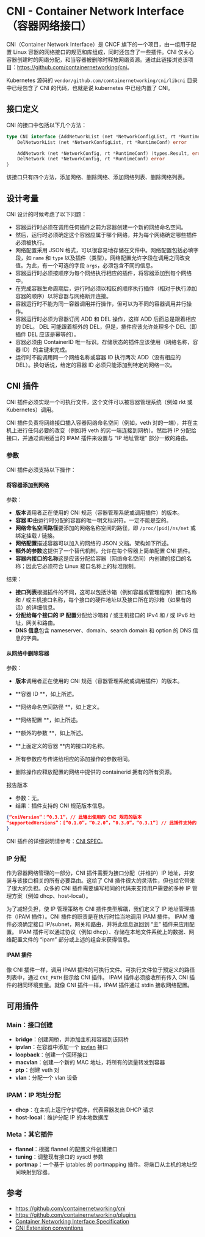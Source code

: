 # CNI - Container Network Interface（容器网络接口）

CNI（Container Network Interface）是 CNCF 旗下的一个项目，由一组用于配置 Linux 容器的网络接口的规范和库组成，同时还包含了一些插件。CNI 仅关心容器创建时的网络分配，和当容器被删除时释放网络资源。通过此链接浏览该项目：<https://github.com/containernetworking/cni>。

Kubernetes 源码的 `vendor/github.com/containernetworking/cni/libcni` 目录中已经包含了 CNI 的代码，也就是说 kubernetes 中已经内置了 CNI。

## 接口定义

CNI 的接口中包括以下几个方法：

```go
type CNI interface {AddNetworkList (net *NetworkConfigList, rt *RuntimeConf) (types.Result, error)
	DelNetworkList (net *NetworkConfigList, rt *RuntimeConf) error

	AddNetwork (net *NetworkConfig, rt *RuntimeConf) (types.Result, error)
	DelNetwork (net *NetworkConfig, rt *RuntimeConf) error
}
```

该接口只有四个方法，添加网络、删除网络、添加网络列表、删除网络列表。

## 设计考量

CNI 设计的时候考虑了以下问题：

- 容器运行时必须在调用任何插件之前为容器创建一个新的网络命名空间。
- 然后，运行时必须确定这个容器应属于哪个网络，并为每个网络确定哪些插件必须被执行。
- 网络配置采用 JSON 格式，可以很容易地存储在文件中。网络配置包括必填字段，如 `name` 和 `type` 以及插件（类型）。网络配置允许字段在调用之间改变值。为此，有一个可选的字段 `args`，必须包含不同的信息。
- 容器运行时必须按顺序为每个网络执行相应的插件，将容器添加到每个网络中。
- 在完成容器生命周期后，运行时必须以相反的顺序执行插件（相对于执行添加容器的顺序）以将容器与网络断开连接。
- 容器运行时不能为同一容器调用并行操作，但可以为不同的容器调用并行操作。
- 容器运行时必须为容器订阅 ADD 和 DEL 操作，这样 ADD 后面总是跟着相应的 DEL。 DEL 可能跟着额外的 DEL，但是，插件应该允许处理多个 DEL（即插件 DEL 应该是幂等的）。
- 容器必须由 ContainerID 唯一标识。存储状态的插件应该使用（网络名称，容器 ID）的主键来完成。
- 运行时不能调用同一个网络名称或容器 ID 执行两次 ADD（没有相应的 DEL）。换句话说，给定的容器 ID 必须只能添加到特定的网络一次。

## CNI 插件

CNI 插件必须实现一个可执行文件，这个文件可以被容器管理系统（例如 rkt 或 Kubernetes）调用。

CNI 插件负责将网络接口插入容器网络命名空间（例如，veth 对的一端），并在主机上进行任何必要的改变（例如将 veth 的另一端连接到网桥）。然后将 IP 分配给接口，并通过调用适当的 IPAM 插件来设置与 “IP 地址管理” 部分一致的路由。

### 参数

CNI 插件必须支持以下操作：

#### 将容器添加到网络

参数：

- **版本**调用者正在使用的 CNI 规范（容器管理系统或调用插件）的版本。
- **容器 ID**由运行时分配的容器的唯一明文标识符。一定不能是空的。
- **网络命名空间路径**要添加的网络名称空间的路径，即 `/proc/[pid]/ns/net` 或绑定挂载 / 链接。
- **网络配置**描述容器可以加入的网络的 JSON 文档。架构如下所述。
- **额外的参数**这提供了一个替代机制，允许在每个容器上简单配置 CNI 插件。
- **容器内接口的名称**这是应该分配给容器（网络命名空间）内创建的接口的名称；因此它必须符合 Linux 接口名称上的标准限制。

结果：

- **接口列表**根据插件的不同，这可以包括沙箱（例如容器或管理程序）接口名称和 / 或主机接口名称，每个接口的硬件地址以及接口所在的沙箱（如果有的话）的详细信息。
- **分配给每个接口的 IP 配置**分配给沙箱和 / 或主机接口的 IPv4 和 / 或 IPv6 地址，网关和路由。
- **DNS 信息**包含 nameserver、domain、search domain 和 option 的 DNS 信息的字典。

#### 从网络中删除容器

参数：

- **版本**调用者正在使用的 CNI 规范（容器管理系统或调用插件）的版本。
- **容器 ID **，如上所述。
- **网络命名空间路径 **，如上定义。
- **网络配置 **，如上所述。
- **额外的参数 **，如上所述。
- **上面定义的容器 **内的接口的名称。


- 所有参数应与传递给相应的添加操作的参数相同。
- 删除操作应释放配置的网络中提供的 containerid 拥有的所有资源。

报告版本

- 参数：无。
- 结果：插件支持的 CNI 规范版本信息。

```json
{“cniVersion”：“0.3.1”，// 此输出使用的 CNI 规范的版本
“supportedVersions”：[“0.1.0”，“0.2.0”，“0.3.0”，“0.3.1”] // 此插件支持的 CNI 规范版本列表
}
```

CNI 插件的详细说明请参考：[CNI SPEC](https://github.com/containernetworking/cni/blob/master/SPEC.md)。

### IP 分配

作为容器网络管理的一部分，CNI 插件需要为接口分配（并维护）IP 地址，并安装与该接口相关的所有必要路由。这给了 CNI 插件很大的灵活性，但也给它带来了很大的负担。众多的 CNI 插件需要编写相同的代码来支持用户需要的多种 IP 管理方案（例如 dhcp、host-local）。

为了减轻负担，使 IP 管理策略与 CNI 插件类型解耦，我们定义了 IP 地址管理插件（IPAM 插件）。CNI 插件的职责是在执行时恰当地调用 IPAM 插件。 IPAM 插件必须确定接口 IP/subnet，网关和路由，并将此信息返回到 “主” 插件来应用配置。 IPAM 插件可以通过协议（例如 dhcp）、存储在本地文件系统上的数据、网络配置文件的 “ipam” 部分或上述的组合来获得信息。

#### IPAM 插件

像 CNI 插件一样，调用 IPAM 插件的可执行文件。可执行文件位于预定义的路径列表中，通过 `CNI_PATH` 指示给 CNI 插件。 IPAM 插件必须接收所有传入 CNI 插件的相同环境变量。就像 CNI 插件一样，IPAM 插件通过 stdin 接收网络配置。

## 可用插件

### Main：接口创建

- **bridge**：创建网桥，并添加主机和容器到该网桥
- **ipvlan**：在容器中添加一个 [ipvlan](https://www.kernel.org/doc/Documentation/networking/ipvlan.txt) 接口
- **loopback**：创建一个回环接口
- **macvlan**：创建一个新的 MAC 地址，将所有的流量转发到容器
- **ptp**：创建 veth 对
- **vlan**：分配一个 vlan 设备

### IPAM：IP 地址分配

- **dhcp**：在主机上运行守护程序，代表容器发出 DHCP 请求
- **host-local**：维护分配 IP 的本地数据库

### Meta：其它插件

- **flannel**：根据 flannel 的配置文件创建接口
- **tuning**：调整现有接口的 sysctl 参数
- **portmap**：一个基于 iptables 的 portmapping 插件。将端口从主机的地址空间映射到容器。

## 参考

- https://github.com/containernetworking/cni
- https://github.com/containernetworking/plugins
- [Container Networking Interface Specification](https://github.com/containernetworking/cni/blob/master/SPEC.md#container-networking-interface-specification)
- [CNI Extension conventions](https://github.com/containernetworking/cni/blob/master/CONVENTIONS.md)
